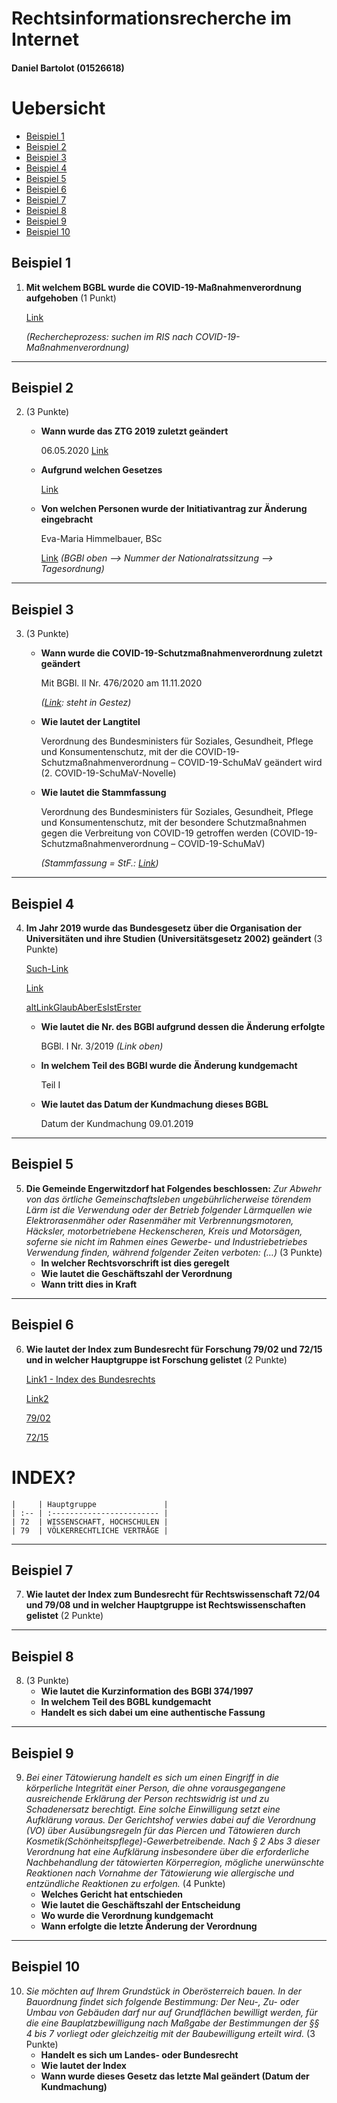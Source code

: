 # Rechtsinformationsrecherche im Internet

#### Daniel Bartolot (01526618)

# Uebersicht
- [Beispiel 1](#beispiel-1)
- [Beispiel 2](#beispiel-2)
- [Beispiel 3](#beispiel-3)
- [Beispiel 4](#beispiel-4)
- [Beispiel 5](#beispiel-5)
- [Beispiel 6](#beispiel-6)
- [Beispiel 7](#beispiel-7)
- [Beispiel 8](#beispiel-8)
- [Beispiel 9](#beispiel-9)
- [Beispiel 10](#beispiel-10)


## Beispiel 1

1.  **Mit welchem BGBL wurde die COVID-19-Maßnahmenverordnung aufgehoben**
    (1 Punkt)

    [Link](https://www.ris.bka.gv.at/eli/bgbl/ii/2020/463/P19/NOR40227288?Abfrage=Bundesnormen&Kundmachungsorgan=&Index=&Titel=&Gesetzesnummer=&VonArtikel=&BisArtikel=&VonParagraf=&BisParagraf=&VonAnlage=&BisAnlage=&Typ=&Kundmachungsnummer=&Unterzeichnungsdatum=&FassungVom=15.11.2020&VonInkrafttretedatum=&BisInkrafttretedatum=&VonAusserkrafttretedatum=&BisAusserkrafttretedatum=&NormabschnittnummerKombination=Und&ImRisSeitVonDatum=&ImRisSeitBisDatum=&ImRisSeit=Undefined&ResultPageSize=100&Suchworte=COVID-19-Ma%c3%9fnahmenverordnung&Position=1&SkipToDocumentPage=true&ResultFunctionToken=6ffec48b-fdd2-411d-92e0-7f58da31cb80)

    _(Rechercheprozess: suchen im RIS nach COVID-19-Maßnahmenverordnung)_


---

## Beispiel 2
2.  (3 Punkte)

    -   **Wann wurde das ZTG 2019 zuletzt geändert**

        06.05.2020
        [Link](https://www.ris.bka.gv.at/eli/bgbl/i/2019/29/P119/NOR40223108?ResultFunctionToken=32f95389-8e0d-4455-b95d-6becedbebdf4&Position=1&Sort=1%7cDesc&Abfrage=Bundesnormen&Kundmachungsorgan=&Index=&Titel=&Gesetzesnummer=&VonArtikel=&BisArtikel=&VonParagraf=&BisParagraf=&VonAnlage=&BisAnlage=&Typ=&Kundmachungsnummer=&Unterzeichnungsdatum=&FassungVom=16.11.2020&VonInkrafttretedatum=&BisInkrafttretedatum=&VonAusserkrafttretedatum=&BisAusserkrafttretedatum=&NormabschnittnummerKombination=Und&ImRisSeitVonDatum=&ImRisSeitBisDatum=&ImRisSeit=Undefined&ResultPageSize=100&Suchworte=Ziviltechnikergesetz)

    -   **Aufgrund welchen Gesetzes**

        [Link](https://www.ris.bka.gv.at/NormDokument.wxe?Abfrage=Bundesnormen&Gesetzesnummer=20010625&FassungVom=2020-11-16&Artikel=&Paragraf=118&Anlage=&Uebergangsrecht=)

    -   **Von welchen Personen wurde der Initiativantrag zur Änderung eingebracht**

        Eva-Maria Himmelbauer, BSc

        [Link](https://www.parlament.gv.at/PAKT/VHG/XXVI/NRSITZ/NRSITZ_00068/TO_03861997.pdf)
        _(BGBl oben --> Nummer der Nationalratssitzung --> Tagesordnung)_

---

## Beispiel 3
3.  (3 Punkte)

    -   **Wann wurde die COVID-19-Schutzmaßnahmenverordnung zuletzt geändert**

        Mit BGBl. II Nr. 476/2020 am 11.11.2020

        _([Link](https://www.ris.bka.gv.at/Ergebnis.wxe?Abfrage=Bundesnormen&Kundmachungsorgan=&Index=&Titel=&Gesetzesnummer=&VonArtikel=&BisArtikel=&VonParagraf=&BisParagraf=&VonAnlage=&BisAnlage=&Typ=&Kundmachungsnummer=&Unterzeichnungsdatum=&FassungVom=16.11.2020&VonInkrafttretedatum=&BisInkrafttretedatum=&VonAusserkrafttretedatum=&BisAusserkrafttretedatum=&NormabschnittnummerKombination=Und&ImRisSeitVonDatum=&ImRisSeitBisDatum=&ImRisSeit=Undefined&ResultPageSize=100&Suchworte=COVID-19-Schutzma%c3%9fnahmenverordnung&Position=1&SkipToDocumentPage=true):
        steht in Gestez)_

    -   **Wie lautet der Langtitel**

        Verordnung des Bundesministers für Soziales, Gesundheit, Pflege und Konsumentenschutz, mit der die COVID-19-Schutzmaßnahmenverordnung – COVID-19-SchuMaV geändert wird (2. COVID-19-SchuMaV-Novelle)

    -   **Wie lautet die Stammfassung**

        Verordnung des Bundesministers für Soziales, Gesundheit, Pflege und Konsumentenschutz, mit der besondere Schutzmaßnahmen gegen die Verbreitung von COVID-19 getroffen werden (COVID-19-Schutzmaßnahmenverordnung – COVID-19-SchuMaV)

        _(Stammfassung = StF.: [Link](https://www.ris.bka.gv.at/eli/bgbl/II/2020/463))_

---

## Beispiel 4
4.  **Im Jahr 2019 wurde das Bundesgesetz über die Organisation
    der Universitäten und ihre Studien (Universitätsgesetz 2002) geändert**
    (3 Punkte)

    [Such-Link](https://www.ris.bka.gv.at/Ergebnis.wxe?Abfrage=Bundesnormen&Kundmachungsorgan=&Index=&Titel=&Gesetzesnummer=&VonArtikel=&BisArtikel=&VonParagraf=&BisParagraf=&VonAnlage=&BisAnlage=&Typ=&Kundmachungsnummer=&Unterzeichnungsdatum=&FassungVom=16.11.2020&VonInkrafttretedatum=&BisInkrafttretedatum=&VonAusserkrafttretedatum=&BisAusserkrafttretedatum=&NormabschnittnummerKombination=Und&ImRisSeitVonDatum=&ImRisSeitBisDatum=&ImRisSeit=Undefined&ResultPageSize=100&Suchworte=Universit%c3%a4tsgesetz+2002&Position=1&Sort=1%7cDesc)

    [Link](https://www.ris.bka.gv.at/eli/bgbl/i/2002/120/P6/NOR40211287?ResultFunctionToken=e894f130-74b5-41b2-88d5-f07a1910baed&Position=1&Sort=1%7cDesc&Abfrage=Bundesnormen&Kundmachungsorgan=&Index=&Titel=&Gesetzesnummer=&VonArtikel=&BisArtikel=&VonParagraf=&BisParagraf=&VonAnlage=&BisAnlage=&Typ=&Kundmachungsnummer=&Unterzeichnungsdatum=&FassungVom=16.11.2020&VonInkrafttretedatum=&BisInkrafttretedatum=&VonAusserkrafttretedatum=&BisAusserkrafttretedatum=&NormabschnittnummerKombination=Und&ImRisSeitVonDatum=&ImRisSeitBisDatum=&ImRisSeit=Undefined&ResultPageSize=100&Suchworte=Universit%c3%a4tsgesetz+2002)

    [altLinkGlaubAberEsIstErster](https://www.ris.bka.gv.at/eli/bgbl/i/2002/120/P143/NOR40211288?ResultFunctionToken=e894f130-74b5-41b2-88d5-f07a1910baed&Position=1&Sort=1%7cDesc&Abfrage=Bundesnormen&Kundmachungsorgan=&Index=&Titel=&Gesetzesnummer=&VonArtikel=&BisArtikel=&VonParagraf=&BisParagraf=&VonAnlage=&BisAnlage=&Typ=&Kundmachungsnummer=&Unterzeichnungsdatum=&FassungVom=16.11.2020&VonInkrafttretedatum=&BisInkrafttretedatum=&VonAusserkrafttretedatum=&BisAusserkrafttretedatum=&NormabschnittnummerKombination=Und&ImRisSeitVonDatum=&ImRisSeitBisDatum=&ImRisSeit=Undefined&ResultPageSize=100&Suchworte=Universit%c3%a4tsgesetz+2002)

    -   **Wie lautet die Nr. des BGBl aufgrund dessen die Änderung erfolgte**

        BGBl. I Nr. 3/2019 _(Link oben)_

    -   **In welchem Teil des BGBl wurde die Änderung kundgemacht**

        Teil I

    -   **Wie lautet das Datum der Kundmachung dieses BGBL**

        Datum der Kundmachung 09.01.2019

---

## Beispiel 5
5.  **Die Gemeinde Engerwitzdorf hat Folgendes beschlossen:**
    _Zur Abwehr von das örtliche Gemeinschaftsleben ungebührlicherweise
    törendem Lärm ist die Verwendung oder der Betrieb folgender
    Lärmquellen wie Elektrorasenmäher oder Rasenmäher mit
    Verbrennungsmotoren, Häcksler, motorbetriebene Heckenscheren,
    Kreis und Motorsägen, soferne sie nicht im Rahmen eines Gewerbe-
    und Industriebetriebes Verwendung finden, während folgender Zeiten
    verboten: (…)_
    (3 Punkte)
    -   **In welcher Rechtsvorschrift ist dies geregelt**
    -   **Wie lautet die Geschäftszahl der Verordnung**
    -   **Wann tritt dies in Kraft**

---

## Beispiel 6
6.  **Wie lautet der Index zum Bundesrecht für Forschung 79/02 und 72/15
    und in welcher Hauptgruppe ist Forschung gelistet**
    (2 Punkte)

    [Link1 - Index des Bundesrechts](https://www.ris.bka.gv.at/UI/Judikatur/Vwgh/IndexVwghBr.aspx?TabbedMenuSelection=JudikaturTab)

    [Link2](https://www.ris.bka.gv.at/UI/Bund/Bundesnormen/IndexBundesrecht.aspx?TabbedMenuSelection=BundesrechtTab)

    [79/02](https://www.ris.bka.gv.at/Ergebnis.wxe?Abfrage=Bundesnormen&Index=79%2f02&VonParagraf=0&ResultPageSize=100)

    [72/15](https://www.ris.bka.gv.at/Ergebnis.wxe?Abfrage=Bundesnormen&Index=72%2f15&VonParagraf=0&ResultPageSize=100)

# INDEX?

    |     | Hauptgruppe               |
    | :-- | :------------------------ |
    | 72  | WISSENSCHAFT, HOCHSCHULEN |
    | 79  | VÖLKERRECHTLICHE VERTRÄGE |


---

## Beispiel 7
7.  **Wie lautet der Index zum Bundesrecht für Rechtswissenschaft 72/04
    und 79/08 und in welcher Hauptgruppe ist Rechtswissenschaften gelistet**
    (2 Punkte)

---

## Beispiel 8
8.  (3 Punkte)
    -   **Wie lautet die Kurzinformation des BGBl 374/1997**
    -   **In welchem Teil des BGBL kundgemacht**
    -   **Handelt es sich dabei um eine authentische Fassung**

---

## Beispiel 9
9.  _Bei einer Tätowierung handelt es sich um einen Eingriff in
    die körperliche Integrität einer Person, die ohne vorausgegangene
    ausreichende Erklärung der Person rechtswidrig ist und zu
    Schadenersatz berechtigt.
    Eine solche Einwilligung setzt eine Aufklärung voraus.
    Der Gerichtshof verwies dabei auf die Verordnung (VO) über
    Ausübungsregeln für das Piercen und Tätowieren durch
    Kosmetik(Schönheitspflege)-Gewerbetreibende.
    Nach § 2 Abs 3 dieser Verordnung hat eine Aufklärung insbesondere
    über die erforderliche Nachbehandlung der tätowierten Körperregion,
    mögliche unerwünschte Reaktionen nach Vornahme der Tätowierung wie
    allergische und entzündliche Reaktionen zu erfolgen._ (4 Punkte)
    -   **Welches Gericht hat entschieden**
    -   **Wie lautet die Geschäftszahl der Entscheidung**
    -   **Wo wurde die Verordnung kundgemacht**
    -   **Wann erfolgte die letzte Änderung der Verordnung**

---

## Beispiel 10
10. _Sie möchten auf Ihrem Grundstück in Oberösterreich bauen.
    In der Bauordnung findet sich folgende Bestimmung:
    Der Neu-, Zu- oder Umbau von Gebäuden darf nur auf Grundflächen
    bewilligt werden, für die eine Bauplatzbewilligung nach Maßgabe
    der Bestimmungen der §§ 4 bis 7 vorliegt oder gleichzeitig mit
    der Baubewilligung erteilt wird._ (3 Punkte)
    -   **Handelt es sich um Landes- oder Bundesrecht**
    -   **Wie lautet der Index**
    -   **Wann wurde dieses Gesetz das letzte Mal geändert
        (Datum der Kundmachung)**
